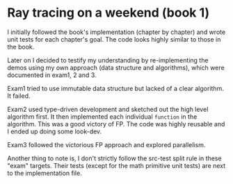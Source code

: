 # Ray tracing on a weekend (book 1)

I initially followed the book's implementation (chapter by chapter) and wrote
unit tests for each chapter's goal. The code looks highly similar to
those in the book.

Later on I decided to testify my understanding by re-implementing the demos
using my own approach (data structure and algorithms), which were
documented in exam1, 2 and 3.

Exam1 tried to use immutable data structure but lacked of a clear algorithm. It failed.

Exam2 used type-driven development and sketched out the high level algorithm
first. It then implemented each individual `function` in the algorithm. This 
was a good victory of FP. The code was highly reusable and I ended up doing
some look-dev.

Exam3 followed the victorious FP approach and explored parallelism.

Another thing to note is, I don't strictly follow the src-test split rule in these "exam" targets. Their
tests (except for the math primitive unit tests) are next to the implementation file.
